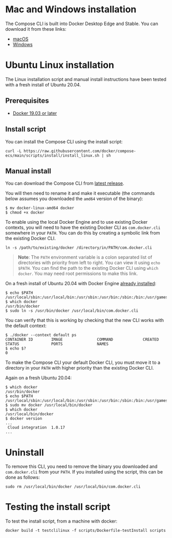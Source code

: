 # Mac and Windows installation

The Compose CLI is built into Docker Desktop Edge and Stable.
You can download it from these links:
- [macOS](https://hub.docker.com/editions/community/docker-ce-desktop-mac)
- [Windows](https://hub.docker.com/editions/community/docker-ce-desktop-windows)

# Ubuntu Linux installation

The Linux installation script and manual install instructions have been tested
with a fresh install of Ubuntu 20.04.

## Prerequisites

* [Docker 19.03 or later](https://docs.docker.com/engine/install/)

## Install script

You can install the Compose CLI using the install script:

```console
curl -L https://raw.githubusercontent.com/docker/compose-ecs/main/scripts/install/install_linux.sh | sh
```

## Manual install

You can download the Compose CLI from [latest release](https://github.com/docker/compose-ecs/releases/latest).

You will then need to rename it and make it executable (the commands below assumes you downloaded the `amd64` version of the binary):

```console
$ mv docker-linux-amd64 docker
$ chmod +x docker
```

To enable using the local Docker Engine and to use existing Docker contexts, you
will need to have the existing Docker CLI as `com.docker.cli` somewhere in your
`PATH`. You can do this by creating a symbolic link from the existing Docker
CLI.

```console
ln -s /path/to/existing/docker /directory/in/PATH/com.docker.cli
```

> **Note**: The `PATH` environment variable is a colon separated list of
> directories with priority from left to right. You can view it using
> `echo $PATH`. You can find the path to the existing Docker CLI using
> `which docker`. You may need root permissions to make this link.

On a fresh install of Ubuntu 20.04 with Docker Engine
[already installed](https://docs.docker.com/engine/install/ubuntu/):

```console
$ echo $PATH
/usr/local/sbin:/usr/local/bin:/usr/sbin:/usr/bin:/sbin:/bin:/usr/games:/usr/local/games:/snap/bin
$ which docker
/usr/bin/docker
$ sudo ln -s /usr/bin/docker /usr/local/bin/com.docker.cli
```

You can verify that this is working by checking that the new CLI works with the
default context:

```console
$ ./docker --context default ps
CONTAINER ID        IMAGE               COMMAND             CREATED             STATUS              PORTS               NAMES
$ echo $?
0
```

To make the Compose CLI your default Docker CLI, you must move it to a directory
in your `PATH` with higher priority than the existing Docker CLI.

Again on a fresh Ubuntu 20.04:

```console
$ which docker
/usr/bin/docker
$ echo $PATH
/usr/local/sbin:/usr/local/bin:/usr/sbin:/usr/bin:/sbin:/bin:/usr/games:/usr/local/games:/snap/bin
$ sudo mv docker /usr/local/bin/docker
$ which docker
/usr/local/bin/docker
$ docker version
...
 Cloud integration  1.0.17
...
```

# Uninstall

To remove this CLI, you need to remove the binary you downloaded and
`com.docker.cli` from your `PATH`. If you installed using the script, this can
be done as follows:

```console
sudo rm /usr/local/bin/docker /usr/local/bin/com.docker.cli
```

# Testing the install script

To test the install script, from a machine with docker:

```console
docker build -t testclilinux -f scripts/Dockerfile-testInstall scripts
```
